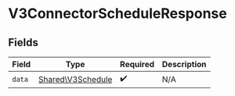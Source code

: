 # V3ConnectorScheduleResponse


## Fields

| Field                                                  | Type                                                   | Required                                               | Description                                            |
| ------------------------------------------------------ | ------------------------------------------------------ | ------------------------------------------------------ | ------------------------------------------------------ |
| `data`                                                 | [Shared\V3Schedule](../../Models/Shared/V3Schedule.md) | :heavy_check_mark:                                     | N/A                                                    |